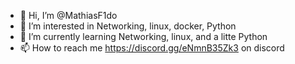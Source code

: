 - 👋 Hi, I’m @MathiasF1do
- 👀 I’m interested in Networking, linux, docker, Python
- 🌱 I’m currently learning Networking, linux, and a litte Python
- 📫 How to reach me https://discord.gg/eNmnB35Zk3 on discord
